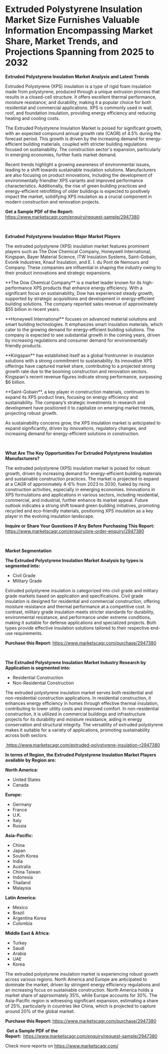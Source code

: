 <p><h1>Extruded Polystyrene Insulation Market Size Furnishes Valuable Information Encompassing Market Share, Market Trends, and Projections Spanning from 2025 to 2032</h1></p><p><strong>Extruded Polystyrene Insulation Market Analysis and Latest Trends</strong></p>
<p><p>Extruded Polystyrene (XPS) insulation is a type of rigid foam insulation made from polystyrene, produced through a unique extrusion process that results in a closed-cell structure. It offers excellent thermal performance, moisture resistance, and durability, making it a popular choice for both residential and commercial applications. XPS is commonly used in wall, roof, and foundation insulation, providing energy efficiency and reducing heating and cooling costs.</p><p>The Extruded Polystyrene Insulation Market is poised for significant growth, with an expected compound annual growth rate (CAGR) of 4.5% during the forecast period. This growth is driven by the increasing demand for energy-efficient building materials, coupled with stricter building regulations focused on sustainability. The construction sector's expansion, particularly in emerging economies, further fuels market demand. </p><p>Recent trends highlight a growing awareness of environmental issues, leading to a shift towards sustainable insulation solutions. Manufacturers are also focusing on product innovations, including the development of environmentally friendlier XPS variants and improved performance characteristics. Additionally, the rise of green building practices and energy-efficient retrofitting of older buildings is expected to positively impact the market, solidifying XPS insulation as a crucial component in modern construction and renovation projects.</p></p>
<p><strong>Get a Sample PDF of the Report:&nbsp;</strong> <a href="https://www.marketscagr.com/enquiry/request-sample/2947380?utm_campaign=1126&utm_medium=2&utm_source=Github&utm_content=ia&utm_term=12032025&utm_id=extruded-polystyrene-insulation">https://www.marketscagr.com/enquiry/request-sample/2947380</a></p>
<p>&nbsp;</p>
<p><strong>Extruded Polystyrene Insulation Major Market Players</strong></p>
<p><p>The extruded polystyrene (XPS) insulation market features prominent players such as The Dow Chemical Company, Honeywell International, Kingspan, Bayer Material Science, ITW Insulation Systems, Saint-Gobain, Evonik Industries, Knauf Insulation, and E. I. du Pont de Nemours and Company. These companies are influential in shaping the industry owing to their product innovations and strategic expansions.</p><p>**The Dow Chemical Company** is a market leader known for its high-performance XPS products that enhance energy efficiency. With a significant focus on sustainability, Dow has experienced steady growth, supported by strategic acquisitions and development in energy-efficient building solutions. The company reported sales revenue of approximately $55 billion in recent years.</p><p>**Honeywell International** focuses on advanced material solutions and smart building technologies. It emphasizes smart insulation materials, which cater to the growing demand for energy-efficient building solutions. The company is expected to see substantial growth in the coming years, driven by increasing regulations and consumer demand for environmentally friendly products.</p><p>**Kingspan** has established itself as a global frontrunner in insulation solutions with a strong commitment to sustainability. Its innovative XPS offerings have captured market share, contributing to a projected strong growth rate due to the booming construction and renovation sectors. Kingspan's recent revenue figures indicate strong performance, surpassing $6 billion.</p><p>**Saint-Gobain**, a key player in construction materials, continues to expand its XPS product lines, focusing on energy efficiency and sustainability. The company’s strategic investments in research and development have positioned it to capitalize on emerging market trends, projecting robust growth.</p><p>As sustainability concerns grow, the XPS insulation market is anticipated to expand significantly, driven by innovations, regulatory changes, and increasing demand for energy-efficient solutions in construction.</p></p>
<p>&nbsp;</p>
<p><strong>What Are The Key Opportunities For Extruded Polystyrene Insulation Manufacturers?</strong></p>
<p><p>The extruded polystyrene (XPS) insulation market is poised for robust growth, driven by increasing demand for energy-efficient building materials and sustainable construction practices. The market is projected to expand at a CAGR of approximately 4-6% from 2023 to 2030, fueled by rising construction activities, especially in emerging economies. Innovations in XPS formulations and applications in various sectors, including residential, commercial, and industrial, further enhance its market appeal. Future outlook indicates a strong shift toward green building initiatives, promoting recycled and eco-friendly materials, positioning XPS insulation as a key player in the evolving insulation landscape.</p></p>
<p><strong>Inquire or Share Your Questions If Any Before Purchasing This Report:</strong> <a href="https://www.marketscagr.com/enquiry/pre-order-enquiry/2947380?utm_campaign=1126&utm_medium=2&utm_source=Github&utm_content=ia&utm_term=12032025&utm_id=extruded-polystyrene-insulation">https://www.marketscagr.com/enquiry/pre-order-enquiry/2947380</a></p>
<p>&nbsp;</p>
<p><strong>Market Segmentation</strong></p>
<p><strong>The Extruded Polystyrene Insulation Market Analysis by types is segmented into:</strong></p>
<p><ul><li>Civil Grade</li><li>Military Grade</li></ul></p>
<p><p>Extruded polystyrene insulation is categorized into civil grade and military grade markets based on application and specifications. Civil grade insulation is designed for residential and commercial construction, offering moisture resistance and thermal performance at a competitive cost. In contrast, military grade insulation meets stricter standards for durability, environmental resistance, and performance under extreme conditions, making it suitable for defense applications and specialized projects. Both types provide effective insulation solutions tailored to their respective end-use requirements.</p></p>
<p><strong>Purchase this Report:&nbsp;</strong><a href="https://www.marketscagr.com/purchase/2947380?utm_campaign=1126&utm_medium=2&utm_source=Github&utm_content=ia&utm_term=12032025&utm_id=extruded-polystyrene-insulation">https://www.marketscagr.com/purchase/2947380</a></p>
<p>&nbsp;</p>
<p><strong>The Extruded Polystyrene Insulation Market Industry Research by Application is segmented into:</strong></p>
<p><ul><li>Residential Construction</li><li>Non-Residential Construction</li></ul></p>
<p><p>The extruded polystyrene insulation market serves both residential and non-residential construction applications. In residential construction, it enhances energy efficiency in homes through effective thermal insulation, contributing to lower utility costs and improved comfort. In non-residential construction, it is utilized in commercial buildings and infrastructure projects for its durability and moisture resistance, aiding in energy conservation and structural integrity. The versatility of extruded polystyrene makes it suitable for a variety of applications, promoting sustainability across both sectors.</p></p>
<p><a href="https://www.marketscagr.com/extruded-polystyrene-insulation-r2947380?utm_campaign=1126&utm_medium=2&utm_source=Github&utm_content=ia&utm_term=12032025&utm_id=extruded-polystyrene-insulation">&nbsp;https://www.marketscagr.com/extruded-polystyrene-insulation-r2947380</a></p>
<p><strong>In terms of Region, the Extruded Polystyrene Insulation Market Players available by Region are:</strong></p>
<p>
    <p> <strong> North America: </strong>
        <ul>
            <li>United States</li>
            <li>Canada</li>
        </ul>
        </p> 
    <p> <strong> Europe: </strong>
        <ul>
            <li>Germany</li>
            <li>France</li>
            <li>U.K.</li>
            <li>Italy</li>
            <li>Russia</li>
        </ul>
        </p> 
    <p> <strong> Asia-Pacific: </strong>
        <ul>
            <li>China</li>
            <li>Japan</li>
            <li>South Korea</li>
            <li>India</li>
            <li>Australia</li>
            <li>China Taiwan</li>
            <li>Indonesia</li>
            <li>Thailand</li>
            <li>Malaysia</li>
        </ul>
        </p> 
    <p> <strong> Latin America: </strong>
        <ul>
            <li>Mexico</li>
            <li>Brazil</li>
            <li>Argentina Korea</li>
            <li>Colombia</li>
        </ul>
        </p> 
    <p> <strong> Middle East & Africa: </strong>
        <ul>
            <li>Turkey</li>
            <li>Saudi</li>
            <li>Arabia</li>
            <li>UAE</li>
            <li>Korea</li>
        </ul>
    </p>
    </p>
<p><p>The extruded polystyrene insulation market is experiencing robust growth across various regions. North America and Europe are anticipated to dominate the market, driven by stringent energy efficiency regulations and an increasing focus on sustainable construction. North America holds a market share of approximately 35%, while Europe accounts for 30%. The Asia-Pacific region is witnessing significant expansion, estimating a share of 25%, particularly in countries like China, which is projected to capture around 20% of the global market.</p></p>
<p><strong>Purchase this Report: </strong><a href="https://www.marketscagr.com/purchase/2947380?utm_campaign=1126&utm_medium=2&utm_source=Github&utm_content=ia&utm_term=12032025&utm_id=extruded-polystyrene-insulation">https://www.marketscagr.com/purchase/2947380</a></p>
<p>&nbsp;<strong>Get a Sample PDF of the Report:&nbsp;&nbsp;</strong><a href="https://www.marketscagr.com/enquiry/request-sample/2947380?utm_campaign=1126&utm_medium=2&utm_source=Github&utm_content=ia&utm_term=12032025&utm_id=extruded-polystyrene-insulation">https://www.marketscagr.com/enquiry/request-sample/2947380</a></p>
<p><strong></strong></p>
<p>Check more reports on <a href="https://www.marketscagr.com/?utm_campaign=1126&utm_medium=2&utm_source=Github&utm_content=ia&utm_term=12032025&utm_id=extruded-polystyrene-insulation">https://www.marketscagr.com/</a></p>
